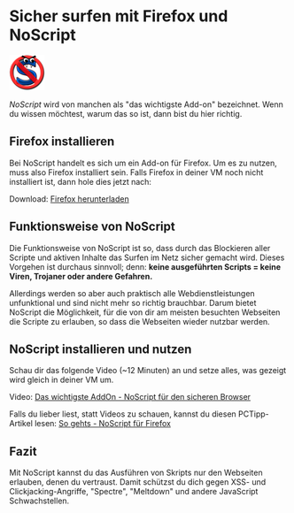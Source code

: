 # Sicher surfen mit Firefox und NoScript

![Bild NoScprit](res/noscript.png) 

_NoScript_ wird von manchen als "das wichtigste Add-on" bezeichnet. Wenn du wissen möchtest, warum das so ist, dann bist du hier richtig.

## Firefox installieren

Bei NoScript handelt es sich um ein Add-on für Firefox. Um es zu nutzen, muss also Firefox installiert sein. Falls Firefox in deiner VM noch nicht installiert ist, dann hole dies jetzt nach: 

Download: [Firefox herunterladen](https://www.mozilla.org/de/)

## Funktionsweise von NoScript

Die Funktionsweise von NoScript ist so, dass durch das Blockieren aller Scripte und aktiven Inhalte das Surfen im Netz sicher gemacht wird. Dieses Vorgehen ist durchaus sinnvoll; denn: **keine ausgeführten Scripts = keine Viren, Trojaner oder andere Gefahren.**

 Allerdings werden so aber auch praktisch alle Webdienstleistungen unfunktional und sind nicht mehr so richtig brauchbar. Darum bietet NoScript die Möglichkeit, für die von dir am meisten besuchten Webseiten die Scripte zu erlauben, so dass die Webseiten wieder nutzbar werden. 

## NoScript installieren und nutzen

Schau dir das folgende Video (~12 Minuten) an und setze alles, was gezeigt wird gleich in deiner VM um. 

Video: [Das wichtigste AddOn - NoScript für den sicheren Browser](https://www.youtube.com/watch?v=4mmcf2zg32c)

Falls du lieber liest, statt Videos zu schauen, kannst du diesen PCTipp-Artikel lesen: [So gehts - NoScript für Firefox](https://www.pctipp.ch/tipps-tricks/kummerkasten/internet/artikel/so-gehts-noscript-fuer-firefox-89258/?forcedesktop=1&cHash=112222658554c5f38e713129873e7ae2)

## Fazit 

 Mit NoScript kannst du das Ausführen von Skripts nur den Webseiten erlauben, denen du vertraust. Damit schützst du dich gegen XSS- und Clickjacking-Angriffe, "Spectre", "Meltdown" und andere JavaScript Schwachstellen.